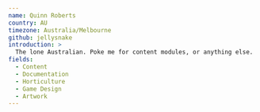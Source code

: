 ```yaml
---
name: Quinn Roberts
country: AU
timezone: Australia/Melbourne
github: jellysnake
introduction: >
  The lone Australian. Poke me for content modules, or anything else.
fields:
  - Content
  - Documentation
  - Horticulture
  - Game Design
  - Artwork
---
```

